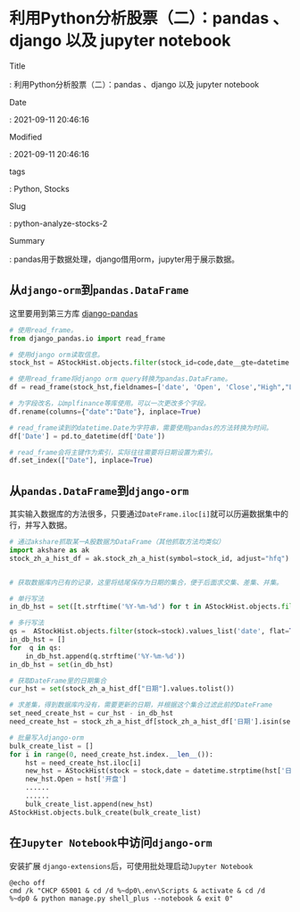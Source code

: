 # 利用Python分析股票（二）：pandas 、django 以及 jupyter notebook

Title

:   利用Python分析股票（二）：pandas 、django 以及 jupyter notebook

Date

:   2021-09-11 20:46:16

Modified

:   2021-09-11 20:46:16

tags

:   Python, Stocks

Slug

:   python-analyze-stocks-2

Summary

:   pandas用于数据处理，django借用orm，jupyter用于展示数据。

## 从`django-orm`到`pandas.DataFrame`

这里要用到第三方库
[django-pandas](https://github.com/chrisdev/django-pandas)

``` python
# 使用read_frame。
from django_pandas.io import read_frame

# 使用django orm读取信息。
stock_hst = AStockHist.objects.filter(stock_id=code,date__gte=datetime.date(2021, 1, 1)).order_by("date").all()

# 使用read_frame将django orm query转换为pandas.DataFrame。
df = read_frame(stock_hst,fieldnames=['date', 'Open', 'Close',"High","Low","Volume"])

# 为字段改名，以mplfinance等库使用。可以一次更改多个字段。
df.rename(columns={"date":"Date"}, inplace=True)

# read_frame读到的datetime.Date为字符串，需要使用pandas的方法转换为时间。
df['Date'] = pd.to_datetime(df['Date'])

# read_frame会将主键作为索引，实际往往需要将日期设置为索引。
df.set_index(["Date"], inplace=True)
```

## 从`pandas.DataFrame`到`django-orm`

其实输入数据库的方法很多，只要通过`DateFrame.iloc[i]`就可以历遍数据集中的行，并写入数据。

``` python
# 通过akshare抓取某一A股数据为DataFrame（其他抓取方法均类似）
import akshare as ak
stock_zh_a_hist_df = ak.stock_zh_a_hist(symbol=stock_id, adjust="hfq")


# 获取数据库内已有的记录，这里将结尾保存为日期的集合，便于后面求交集、差集、并集。

# 单行写法
in_db_hst = set([t.strftime('%Y-%m-%d') for t in AStockHist.objects.filter(stock=stock).values_list('date', flat=True)])

# 多行写法
qs =  AStockHist.objects.filter(stock=stock).values_list('date', flat=True)
in_db_hst = []
for  q in qs:
    in_db_hst.append(q.strftime('%Y-%m-%d'))
in_db_hst = set(in_db_hst)

# 获取DateFrame里的日期集合
cur_hst = set(stock_zh_a_hist_df["日期"].values.tolist())

# 求差集，得到数据库内没有，需要更新的日期，并根据这个集合过滤此前的DateFrame
set_need_create_hst = cur_hst - in_db_hst
need_create_hst = stock_zh_a_hist_df[stock_zh_a_hist_df['日期'].isin(set_need_create_hst)]

# 批量写入django-orm
bulk_create_list = []
for i in range(0, need_create_hst.index.__len__()):
    hst = need_create_hst.iloc[i]
    new_hst = AStockHist(stock = stock,date = datetime.strptime(hst['日期'], '%Y-%m-%d').date())
    new_hst.Open = hst['开盘']
    ......
    ......
    bulk_create_list.append(new_hst)
AStockHist.objects.bulk_create(bulk_create_list)
```

## 在`Jupyter Notebook`中访问`django-orm`

安装扩展 `django-extensions`后，可使用批处理启动`Jupyter Notebook`

``` batch
@echo off
cmd /k "CHCP 65001 & cd /d %~dp0\.env\Scripts & activate & cd /d  %~dp0 & python manage.py shell_plus --notebook & exit 0"
```

